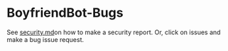 # BoyfriendBot-Bugs
See [security.md](security.md)on how to make a security report. Or, click on issues and make a bug issue request.
